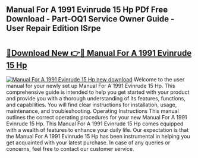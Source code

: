 ## Manual For A 1991 Evinrude 15 Hp PDf Free Download - Part-OQ1 Service Owner Guide - User Repair Edition ISrpe

# <h2><a href="http://bc5026.oget.top/?id=Manual+For+A+1991+Evinrude+15+Hp">🔗Download New 👉🔴 Manual For A 1991 Evinrude 15 Hp</a></h2>

[![Manual For A 1991 Evinrude 15 Hp new download](https://i.imgur.com/5g1atiW.png)](http://bc5026.oget.top/?id=Manual+For+A+1991+Evinrude+15+Hp)
Welcome to the user manual for your newly set up Manual For A 1991 Evinrude 15 Hp. This comprehensive guide is intended to help you get started with your product and provide you with a thorough understanding of its features, functions, and capabilities. You will find clear instructions for installation, usage, maintenance, and troubleshooting. Operating Instructions This manual outlines the correct operating procedures for your new Manual For A 1991 Evinrude 15 Hp. This Manual For A 1991 Evinrude 15 Hp comes equipped with a wealth of features to enhance your daily life. Our expectation is that the Manual For A 1991 Evinrude 15 Hp has been instrumental in helping you get acquainted with your latest purchase. In case of any queries or concerns, feel free to contact our customer service.
